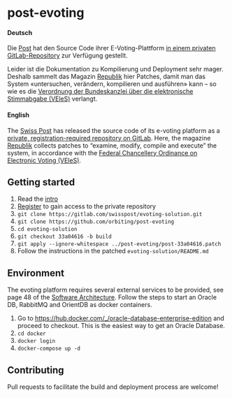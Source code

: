 # post-evoting

#### Deutsch

Die [Post](https://www.post.ch/de/geschaeftlich/themen-a-z/branchenloesungen/e-voting-loesung-der-post/e-voting-quellcode) hat den Source Code ihrer E-Voting-Plattform [in einem privaten GitLab-Repository](https://gitlab.com/swisspost/evoting-solution) zur Verfügung gestellt.

Leider ist die Dokumentation zu Kompilierung und Deployment sehr mager. Deshalb sammelt das Magazin [Republik](https://www.republik.ch) hier Patches, damit man das System «untersuchen, verändern, kompilieren und ausführen» kann – so wie es die
[Verordnung der Bundeskanzlei über die elektronische Stimmabgabe (VEleS)](https://www.admin.ch/opc/de/classified-compilation/20132343/index.html#a7b) verlangt.

#### English

The [Swiss Post](https://www.post.ch/en/business/a-z-of-subjects/industry-solutions/swiss-post-e-voting/e-voting-source-code) has released the source code of its e-voting platform as a [private, registration-required repository on GitLab](https://gitlab.com/swisspost/evoting-solution). Here, the magazine [Republik](https://www.republik.ch) collects patches to “examine, modify, compile and execute” the system, in accordance with the [Federal Chancellery Ordinance on Electronic Voting (VEleS)](https://www.admin.ch/opc/en/classified-compilation/20132343/index.html#a7b).

## Getting started

 1. Read the [intro](https://www.post.ch/en/business/a-z-of-subjects/industry-solutions/swiss-post-e-voting/e-voting-source-code)
 1. [Register](https://www.evoting.ch/sourcecode/ui/home?lang=en) to gain access to the private repository
 1. `git clone https://gitlab.com/swisspost/evoting-solution.git`
 1. `git clone https://github.com/orbiting/post-evoting`
 1. `cd evoting-solution`
 1. `git checkout 33a04616 -b build`
 1. `git apply --ignore-whitespace ../post-evoting/post-33a04616.patch`
 1. Follow the instructions in the patched `evoting-solution/README.md`

## Environment
The evoting platform requires several external services to be provided, see page 48 of the [Software Architecture](https://gitlab.com/swisspost/evoting-solution/blob/43da689fc60a3ef471d3bc41f26746a76d6aa93d/documentation/Scytl_sVote_Software_Architecture.pdf). Follow the steps to start an Oracle DB, RabbitMQ and OrientDB as docker containers.

 1. Go to https://hub.docker.com/_/oracle-database-enterprise-edition and proceed to checkout. This is the easiest way to get an Oracle Database.
 1. `cd docker`
 1. `docker login`
 1. `docker-compose up -d`

## Contributing

Pull requests to facilitate the build and deployment process are welcome!
